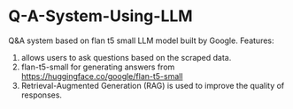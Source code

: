 # Q-A-System-Using-LLM
Q&amp;A system based on flan t5 small LLM model built by Google.
Features:
   1. allows users to ask questions based on the scraped data.
   2. flan-t5-small for generating answers from https://huggingface.co/google/flan-t5-small
   3. Retrieval-Augmented Generation (RAG) is used to improve the quality of responses.
